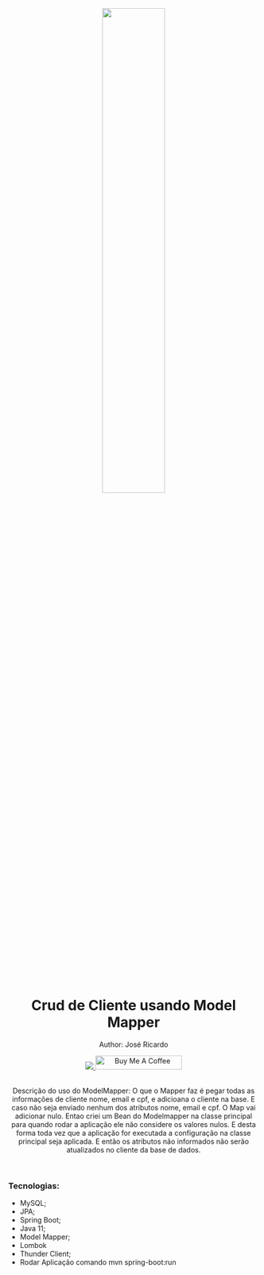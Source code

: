 <div align="center">
  <img src="https://uoledtech.com.br/hubfs/Imported_Blog_Media/20943526-scaled-1.jpg" width="50%">
  <h1 style="border-bottom:none">Crud de Cliente usando Model Mapper</h1>
  <p>Author: José Ricardo</p>
  
  
  <a href="https://www.linkedin.com/in/ze-ricardo/">
     <img src="https://img.shields.io/badge/LinkedIn-0077B5?style=for-the-badge&logo=linkedin&logoColor=white">
  </a>
    <a href="https://www.buymeacoffee.com/codeandmusic" target="_blank"><img src="https://cdn.buymeacoffee.com/buttons/default-orange.png" alt="Buy Me A Coffee" height="28" width="174"></a>
  
  <br>
  <br>
  <p>Descrição do uso do ModelMapper:
  O que o Mapper faz é pegar todas as informações de cliente nome, email e cpf, e adicioana o cliente na base.
  E caso não seja enviado nenhum dos atributos nome, email e cpf.
  O Map vai adicionar nulo.
  Entao criei um Bean do Modelmapper na classe principal para quando rodar a aplicação ele não considere os valores nulos.
  E desta forma toda vez que a aplicação for executada a configuração na classe principal seja aplicada.
  E então os atributos não informados não serão atualizados no cliente da base de dados.</p>
  <br>
  <div align="justify">
  <h3>Tecnologias:</h3>
  
   + MySQL;
   + JPA;
   + Spring Boot;
   + Java 11;
   + Model Mapper;
   + Lombok
   + Thunder Client;
   + Rodar Aplicação comando mvn spring-boot:run

  </div>
</div>
